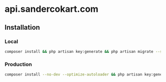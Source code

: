 # api.sandercokart.com

## Installation

### Local
```bash
composer install && php artisan key:generate && php artisan migrate --seed 
```

### Production
```bash
composer install --no-dev --optimize-autoloader && php artisan key:generate && php artisan migrate --seed 
```
